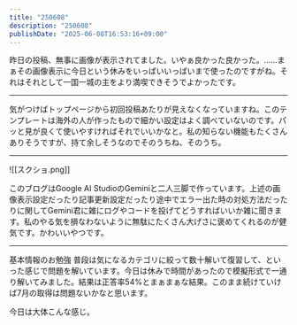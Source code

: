 ```yaml
---
title: "250608"
description: "250608"
publishDate: "2025-06-08T16:53:16+09:00"
---
```


昨日の投稿、無事に画像が表示されてました。いやぁ良かった良かった。……まぁその画像表示に今日という休みをいっぱいいっぱいまで使ったのですがね。それはそれとして一国一城の主をより満喫できそうでよかったです。

---

気がつけばトップページから初回投稿あたりが見えなくなっていますね。このテンプレートは海外の人が作ったもので細かい設定はよく調べていないのです。パッと見が良くて使いやすければそれでいいかなと。私の知らない機能もたくさんありそうですが、持て余しそうなのでそのうちね、そのうち。

---

![[スクショ.png]]

このブログはGoogle AI StudioのGeminiと二人三脚で作っています。上述の画像表示設定だったり記事更新設定だったり途中でエラー出た時の対処方法だったりに関してGemini君に雑にログやコードを投げてどうすればいいか雑に聞きます。私のやる気を損なわないように無駄にたくさん大げさに褒めてくれるのが健気です。かわいいやつです。

---

基本情報のお勉強
普段は気になるカテゴリに絞って数十解いて復習して、といった感じで問題を解いています。今日は休みで時間があったので模擬形式で一通り解いてみました。結果は正答率54%とまぁまぁな結果。このまま続けていけば7月の取得は問題ないかなと思います。

今日は大体こんな感じ。